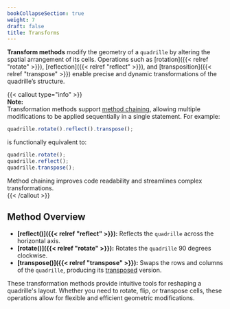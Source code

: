 ```yaml
---
bookCollapseSection: true  
weight: 7  
draft: false  
title: Transforms  
---
```


**Transform methods** modify the geometry of a `quadrille` by altering the spatial arrangement of its cells. Operations such as [rotation]({{< relref "rotate" >}}), [reflection]({{< relref "reflect" >}}), and [transposition]({{< relref "transpose" >}}) enable precise and dynamic transformations of the quadrille’s structure.  

{{< callout type="info" >}}  
**Note:**  
Transformation methods support [method chaining](https://en.wikipedia.org/wiki/Method_chaining), allowing multiple modifications to be applied sequentially in a single statement. For example:  
```js  
quadrille.rotate().reflect().transpose();  
```  
is functionally equivalent to:  
```js  
quadrille.rotate();  
quadrille.reflect();  
quadrille.transpose();  
```  
Method chaining improves code readability and streamlines complex transformations.  
{{< /callout >}}  

## Method Overview  

- **[reflect()]({{< relref "reflect" >}}):** Reflects the `quadrille` across the horizontal axis.
- **[rotate()]({{< relref "rotate" >}}):** Rotates the `quadrille` 90 degrees clockwise.  
- **[transpose()]({{< relref "transpose" >}}):** Swaps the rows and columns of the `quadrille`, producing its [transposed](https://en.wikipedia.org/wiki/Transpose) version.  

These transformation methods provide intuitive tools for reshaping a quadrille's layout. Whether you need to rotate, flip, or transpose cells, these operations allow for flexible and efficient geometric modifications.